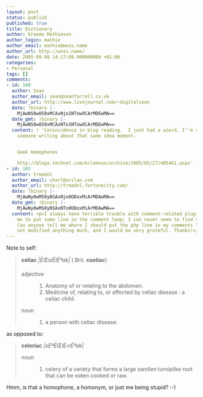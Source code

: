 ```yaml
---
layout: post
status: publish
published: true
title: Dictionary
author: Graeme Mathieson
author_login: mathie
author_email: mathie@woss.name
author_url: http://woss.name/
date: 2005-09-08 14:17:09.000000000 +01:00
categories:
- Personal
tags: []
comments:
- id: 100
  author: Sean
  author_email: sean@seanfarrell.co.uk
  author_url: http://www.livejournal.com/~digitalsean
  date: !binary |-
    MjAwNS0wOS0xMCAxNjo1NTowOCArMDEwMA==
  date_gmt: !binary |-
    MjAwNS0wOS0xMCAxNTo1NTowOCArMDEwMA==
  content: ! 'Conincidence in blog reading.  I just had a wierd, I''m sure I read
    someone writing about that same idea moment.


    Geek Homophones

    http://blogs.technet.com/kclemson/archive/2005/05/27/405461.aspx'
- id: 101
  author: trmadol
  author_email: charl@arslan.com
  author_url: http://trmadol.fortunecity.com/
  date: !binary |-
    MjAwNy0wMS0yNSAxNjo0ODoxMiArMDAwMA==
  date_gmt: !binary |-
    MjAwNy0wMS0yNSAxNTo0ODoxMiArMDAwMA==
  content: <p>I always have terrible trouble with comment-related plugins that require
    me to put some line in the comment loop; I can never seem to find the right spot.
    Can anyone tell me where I should put the php line in my comments loop? I haven
    not modified anything much, and I would be very grateful. Thanks!</p>
---
```

Note to self:

<blockquote>
<strong>celiac</strong> <em>|ËŒsiËlÉªak|</em> ( Brit. <strong>coeliac</strong>)
<dl>
<dt>adjective</dt>
<dd><ol>
	<li>Anatomy of or relating to the abdomen.</li>
        <li>Medicine of, relating to, or affected by celiac disease : a celiac child.</li>
</ol></dd>
<dt>noun</dt>
<dd><ol><li>a person with celiac disease.</li></ol></dd>
</dl>
</blockquote>

as opposed to:

<blockquote>
<strong>celeriac</strong> <em>|sÉªËŒlÉ›rÉªak|</em>
<dl><dt>noun</dt>
<dd><ol><li>celery of a variety that forms a large swollen turniplike root that can be eaten cooked or raw.</li></ol></dd></dl>
</blockquote>

Hmm, is that a homophone, a homonym, or just me being stupid? :-)
